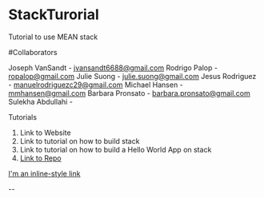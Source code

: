 # StackTurorial
Tutorial to use MEAN stack


#Collaborators

Joseph VanSandt - jvansandt6688@gmail.com
Rodrigo Palop - ropalop@gmail.com
Julie Suong - julie.suong@gmail.com
Jesus Rodriguez - manuelrodriguezc29@gmail.com
Michael Hansen - mmhansen@gmail.com
Barbara Pronsato - barbara.pronsato@gmail.com 
Sulekha Abdullahi - 

Tutorials

1. Link to Website
2. Link to tutorial on how to build stack
3. Link to tutorial on how to build a Hello World App on stack
4. [Link to Repo](https://github.com/Jesus-Rodriguez-Ca/StackTutorial)

[I'm an inline-style link](https://www.google.com) 

--





